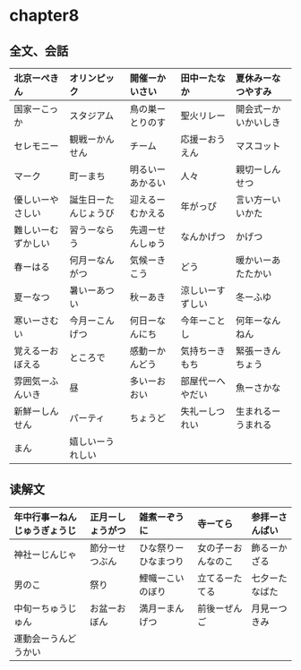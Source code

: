 # chapter8
## 全文、会話
| 北京ーぺきん       | オリンピック         | 開催ーかいさい   | 田中ーたなか     | 夏休みーなつやすみ   |
|:-------------------|:---------------------|:-----------------|:-----------------|:---------------------|
| 国家ーこっか       | スタジアム           | 鳥の巣ーとりのす | 聖火リレー       | 開会式ーかいかいしき |
| セレモニー         | 観戦ーかんせん       | チーム           | 応援ーおうえん   | マスコット           |
| マーク             | 町ーまち             | 明るいーあかるい | 人々             | 親切ーしんせつ       |
| 優しいーやさしい   | 誕生日ーたんじょうび | 迎えるーむかえる | 年がっぴ         | 言い方ーいいかた     |
| 難しいーむずかしい | 習うーならう         | 先週ーせんしゅう | なんかげつ       | かげつ               |
| 春ーはる           | 何月ーなんがつ       | 気候ーきこう     | どう             | 暖かいーあたたかい   |
| 夏ーなつ           | 暑いーあつい         | 秋ーあき         | 涼しいーすずしい | 冬ーふゆ             |
| 寒いーさむい       | 今月ーこんげつ       | 何日ーなんにち   | 今年ーことし     | 何年ーなんねん       |
| 覚えるーおぼえる   | ところで             | 感動ーかんどう   | 気持ちーきもち   | 緊張ーきんちょう     |
| 雰囲気ーふんいき   | 昼                   | 多いーおおい     | 部屋代ーへやだい | 魚ーさかな           |
| 新鮮ーしんせん     | パーティ             | ちょうど         | 失礼ーしつれい   | 生まれるーうまれる   |
| まん               | 嬉しいーうれしい     |                  |                  |                      |

## 读解文
| 年中行事ーねんじゅうぎょうじ | 正月ーしょうがつ | 雑煮ーぞうに         | 寺ーてら           | 参拝ーさんぱい |
|:-----------------------------|:-----------------|:---------------------|:-------------------|:---------------|
| 神社ーじんじゃ               | 節分ーせつぶん   | ひな祭りーひなまつり | 女の子ーおんなのこ | 飾るーかざる   |
| 男のこ                       | 祭り             | 鯉幟ーこいのぼり     | 立てるーたてる     | 七夕ーたなばた |
| 中旬ーちゅうじゅん           | お盆ーおぼん     | 満月ーまんげつ       | 前後ーぜんご       | 月見ーつきみ   |
| 運動会ーうんどうかい         |                  |                      |                    |                |